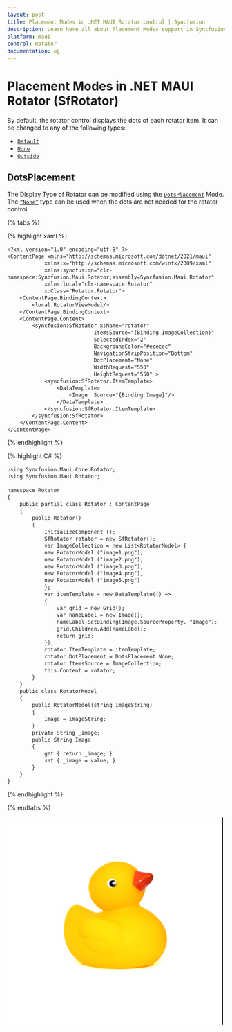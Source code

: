 ```yaml
---
layout: post
title: Placement Modes in .NET MAUI Rotator control | Syncfusion
description: Learn here all about Placement Modes support in Syncfusion .NET MAUI Rotator (SfRotator) control and more.
platform: maui 
control: Rotator 
documentation: ug
---
```


# Placement Modes in .NET MAUI Rotator (SfRotator)

By default, the rotator control displays the dots of each rotator item. It can be changed to any of the following types:

* [`Default`](https://help.syncfusion.com/cr/xamarin/Syncfusion.SfRotator.XForms.DotPlacement.html#Syncfusion_SfRotator_XForms_DotPlacement_Default)
* [`None`](https://help.syncfusion.com/cr/xamarin/Syncfusion.SfRotator.XForms.DotPlacement.html#Syncfusion_SfRotator_XForms_DotPlacement_None)
* [`Outside`](https://help.syncfusion.com/cr/xamarin/Syncfusion.SfRotator.XForms.DotPlacement.html#Syncfusion_SfRotator_XForms_DotPlacement_OutSide)
 
## DotsPlacement

The Display Type of Rotator can be modified using the [`DotsPlacement`](https://help.syncfusion.com/cr/xamarin/Syncfusion.SfRotator.XForms.SfRotator.html#Syncfusion_SfRotator_XForms_SfRotator_DotPlacement) Mode. The [`“None”`](https://help.syncfusion.com/cr/xamarin/Syncfusion.SfRotator.XForms.DotPlacement.html#Syncfusion_SfRotator_XForms_DotPlacement_None) type can be used when the dots are not needed for the rotator control.

{% tabs %}

{% highlight xaml %}

    <?xml version="1.0" encoding="utf-8" ?>
    <ContentPage xmlns="http://schemas.microsoft.com/dotnet/2021/maui"
                xmlns:x="http://schemas.microsoft.com/winfx/2009/xaml"
                xmlns:syncfusion="clr-namespace:Syncfusion.Maui.Rotator;assembly=Syncfusion.Maui.Rotator"
                xmlns:local="clr-namespace:Rotator"
                x:Class="Rotator.Rotator">
        <ContentPage.BindingContext>
            <local:RotatorViewModel/>
        </ContentPage.BindingContext>
        <ContentPage.Content>
            <syncfusion:SfRotator x:Name="rotator" 
                                ItemsSource="{Binding ImageCollection}" 
                                SelectedIndex="2"
                                BackgroundColor="#ececec"
                                NavigationStripPosition="Bottom"
                                DotPlacement="None"
                                WidthRequest="550"
                                HeightRequest="550" >
                <syncfusion:SfRotator.ItemTemplate>
                    <DataTemplate>
                        <Image  Source="{Binding Image}"/>
                    </DataTemplate>
                </syncfusion:SfRotator.ItemTemplate>
            </syncfusion:SfRotator>
        </ContentPage.Content>
    </ContentPage>

{% endhighlight %}

{% highlight C# %}
    
    using Syncfusion.Maui.Core.Rotator;
    using Syncfusion.Maui.Rotator;

    namespace Rotator
    {
        public partial class Rotator : ContentPage
        {
            public Rotator()
            {
                InitializeComponent ();
                SfRotator rotator = new SfRotator();
                var ImageCollection = new List<RotatorModel> {
                new RotatorModel ("image1.png"),
                new RotatorModel ("image2.png"),
                new RotatorModel ("image3.png"),
                new RotatorModel ("image4.png"),
                new RotatorModel ("image5.png")
                };
                var itemTemplate = new DataTemplate(() =>
                {
                    var grid = new Grid();
                    var nameLabel = new Image();
                    nameLabel.SetBinding(Image.SourceProperty, "Image");
                    grid.Children.Add(nameLabel);
                    return grid;
                });
                rotator.ItemTemplate = itemTemplate;
                rotator.DotPlacement = DotsPlacement.None;
                rotator.ItemsSource = ImageCollection;
                this.Content = rotator;
            }
        }
        public class RotatorModel
        {
            public RotatorModel(string imageString)
            {
                Image = imageString;
            }
            private String _image;
            public String Image
            {
                get { return _image; }
                set { _image = value; }
            }
        }
    }

{% endhighlight %}

{% endtabs %}

![DotsPlacement](images/DotsPlacement.png)
